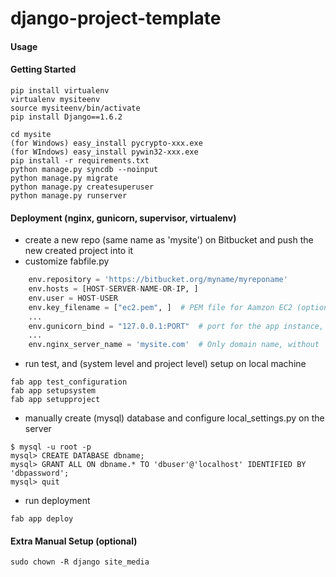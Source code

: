 django-project-template
=====================


#### Usage ####


#### Getting Started ####

    pip install virtualenv
    virtualenv mysiteenv
    source mysiteenv/bin/activate
    pip install Django==1.6.2

    cd mysite
    (for Windows) easy_install pycrypto-xxx.exe
    (for WIndows) easy_install pywin32-xxx.exe
    pip install -r requirements.txt
    python manage.py syncdb --noinput
    python manage.py migrate
    python manage.py createsuperuser
    python manage.py runserver

#### Deployment (nginx, gunicorn, supervisor, virtualenv) ####

* create a new repo (same name as 'mysite') on Bitbucket and push the new created project into it
* customize fabfile.py
```python
    env.repository = 'https://bitbucket.org/myname/myreponame'
    env.hosts = [HOST-SERVER-NAME-OR-IP, ]
    env.user = HOST-USER
    env.key_filename = ["ec2.pem", ]  # PEM file for Aamzon EC2 (optional)
    ...
    env.gunicorn_bind = "127.0.0.1:PORT"  # port for the app instance, e.g. 8100
    ...
    env.nginx_server_name = 'mysite.com'  # Only domain name, without 'www' or 'http://'
```
    
* run test, and (system level and project level) setup on local machine

```
fab app test_configuration
fab app setupsystem
fab app setupproject
```

* manually create (mysql) database and configure local_settings.py on the server

```
$ mysql -u root -p
mysql> CREATE DATABASE dbname;
mysql> GRANT ALL ON dbname.* TO 'dbuser'@'localhost' IDENTIFIED BY 'dbpassword';
mysql> quit
```

* run deployment

```
fab app deploy
```

#### Extra Manual Setup (optional) ####

```
sudo chown -R django site_media
```
